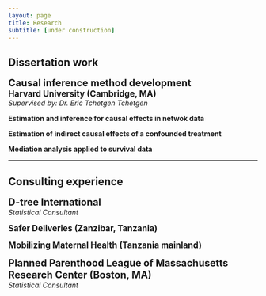 ```yaml
---
layout: page
title: Research
subtitle: [under construction]
---
```


## Dissertation work 

<strong style="font-size: 140%;"> Causal inference method development </strong>  
<strong style="font-size: 120%;"> Harvard University (Cambridge, MA) </strong>  
_Supervised by: Dr. Eric Tchetgen Tchetgen_   

<strong style="font-size: 100%;"> Estimation and inference for causal effects in netwok data  </strong>  

<strong style="font-size: 100%;"> Estimation of indirect causal effects of a confounded treatment </strong>  

<strong style="font-size: 100%;"> Mediation analysis applied to survival data </strong>  

---

## Consulting experience 

<strong style="font-size: 140%;"> D-tree International </strong>  
_Statistical Consultant_  

<strong style="font-size: 120%;"> Safer Deliveries (Zanzibar, Tanzania) </strong>  

<strong style="font-size: 120%;"> Mobilizing Maternal Health (Tanzania mainland) </strong>  


<strong style="font-size: 140%;"> Planned Parenthood League of Massachusetts Research Center (Boston, MA) </strong>  
_Statistical Consultant_   
